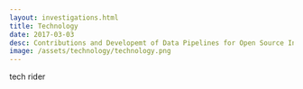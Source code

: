 ```yaml
---
layout: investigations.html
title: Technology
date: 2017-03-03
desc: Contributions and Developemt of Data Pipelines for Open Source Investigations
image: /assets/technology/technology.png
---
```


tech rider
